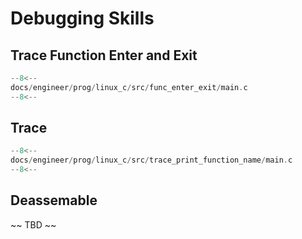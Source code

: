 # Debugging Skills

## Trace Function Enter and Exit

``` c linenums="1""
--8<--
docs/engineer/prog/linux_c/src/func_enter_exit/main.c
--8<--
```

## Trace

``` c linenums="1""
--8<--
docs/engineer/prog/linux_c/src/trace_print_function_name/main.c
--8<--
```

## Deassemable

~~ TBD ~~